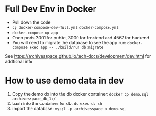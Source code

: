 # Full Dev Env in Docker

- Pull down the code
- `cp docker-compose-dev-full.yml docker-compose.yml`
- `docker-compose up app`
- Open ports 3001 for public, 3000 for frontend and 4567 for backend
- You will need to migrate the database to see the app run: `docker-compose exec app -- ./build/run db:migrate`


See https://archivesspace.github.io/tech-docs/development/dev.html for addtional info

# How to use demo data in dev

1. Copy the demo db into the db docker container: `docker cp demo.sql archivesspace_db_1:/`
2. bash into the container for db: `dc exec db sh`
3. import the database: `mysql -p archivesspace < demo.sql`